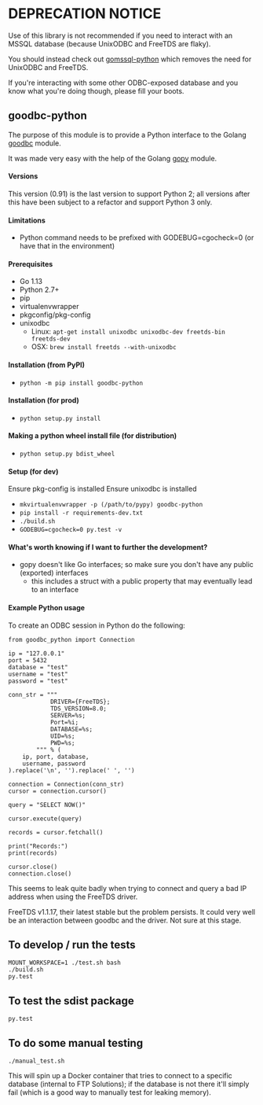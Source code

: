 # DEPRECATION NOTICE

Use of this library is not recommended if you need to interact with an MSSQL database (because UnixODBC and FreeTDS are flaky).

You should instead check out [gomssql-python](https://github.com/ftpsolutions/gomssql-python) which removes the need for UnixODBC and
FreeTDS.

If you're interacting with some other ODBC-exposed database and you know what you're doing though, please fill your boots.

## goodbc-python

The purpose of this module is to provide a Python interface to the Golang [goodbc](https://github.com/alexbrainman/odbc) module.

It was made very easy with the help of the Golang [gopy](https://github.com/go-python/gopy) module.

#### Versions

This version (0.91) is the last version to support Python 2; all versions after this have been subject to a refactor and support Python 3
only.

#### Limitations

* Python command needs to be prefixed with GODEBUG=cgocheck=0 (or have that in the environment)

#### Prerequisites

* Go 1.13
* Python 2.7+
* pip
* virtualenvwrapper
* pkgconfig/pkg-config
* unixodbc
    * Linux: ```apt-get install unixodbc unixodbc-dev freetds-bin freetds-dev```
    * OSX: ```brew install freetds --with-unixodbc```

#### Installation (from PyPI)

* ```python -m pip install goodbc-python```

#### Installation (for prod)

* ```python setup.py install```

#### Making a python wheel install file (for distribution)

* ```python setup.py bdist_wheel```

#### Setup (for dev)

Ensure pkg-config is installed Ensure unixodbc is installed

* ```mkvirtualenvwrapper -p (/path/to/pypy) goodbc-python```
* ```pip install -r requirements-dev.txt```
* ```./build.sh```
* ```GODEBUG=cgocheck=0 py.test -v```

#### What's worth knowing if I want to further the development?

* gopy doesn't like Go interfaces; so make sure you don't have any public (exported) interfaces
    * this includes a struct with a public property that may eventually lead to an interface

#### Example Python usage

To create an ODBC session in Python do the following:

```
from goodbc_python import Connection

ip = "127.0.0.1"
port = 5432
database = "test"
username = "test"
password = "test"

conn_str = """
            DRIVER={FreeTDS};
            TDS_VERSION=8.0;
            SERVER=%s;
            Port=%i;
            DATABASE=%s;
            UID=%s;
            PWD=%s;
        """ % (
    ip, port, database,
    username, password
).replace('\n', '').replace(' ', '')

connection = Connection(conn_str)
cursor = connection.cursor()

query = "SELECT NOW()"

cursor.execute(query)

records = cursor.fetchall()

print("Records:")
print(records)

cursor.close()
connection.close()
```

This seems to leak quite badly when trying to connect and query a bad IP address when using the FreeTDS driver.

FreeTDS v1.1.17, their latest stable but the problem persists. It could very well be an interaction between goodbc and the driver. Not sure
at this stage.

## To develop / run the tests

    MOUNT_WORKSPACE=1 ./test.sh bash
    ./build.sh
    py.test

## To test the sdist package

    py.test

## To do some manual testing

    ./manual_test.sh

This will spin up a Docker container that tries to connect to a specific database (internal to FTP Solutions); if the database is not there
it'll simply fail (which is a good way to manually test for leaking memory).
